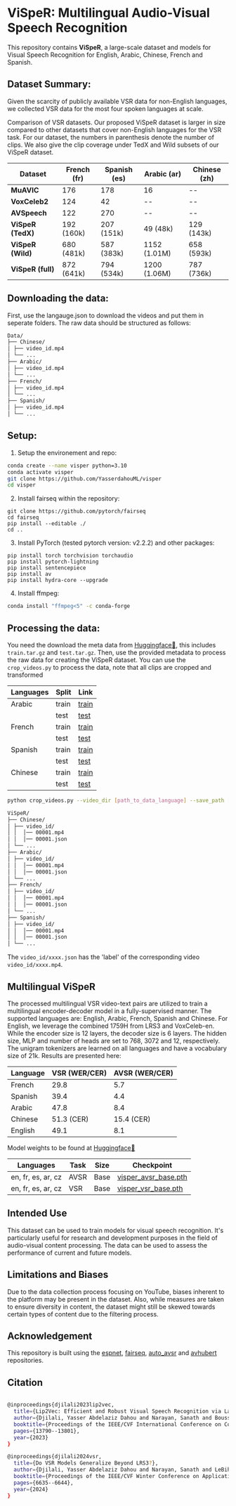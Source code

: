 # ViSpeR: Multilingual Audio-Visual Speech Recognition

This repository contains **ViSpeR**, a large-scale dataset and models for Visual Speech Recognition for English, Arabic, Chinese, French and Spanish.

## Dataset Summary:

Given the scarcity of publicly available VSR data for non-English languages, we collected VSR data for the most four spoken languages at scale.


Comparison of VSR datasets. Our proposed ViSpeR dataset is larger in size compared to other datasets that cover non-English languages for the VSR task. For our dataset, the numbers in parenthesis denote the number of clips. We also give the clip coverage under TedX and Wild subsets of our ViSpeR dataset.

| Dataset         | French (fr)     | Spanish (es)    | Arabic (ar)     | Chinese (zh)    |
|-----------------|-----------------|-----------------|-----------------|-----------------|
| **MuAVIC**      | 176             | 178             | 16              | --              |
| **VoxCeleb2**   | 124             | 42              | --              | --              |
| **AVSpeech**    | 122             | 270             | --              | --              |
| **ViSpeR (TedX)** | 192 (160k)    | 207 (151k)      | 49 (48k)        | 129 (143k)      |
| **ViSpeR (Wild)** | 680 (481k)    | 587 (383k)      | 1152 (1.01M)    | 658 (593k)      |
| **ViSpeR (full)** | 872 (641k)    | 794 (534k)     | 1200 (1.06M)    | 787 (736k)      |


## Downloading the data:
First, use the langauge.json to download the videos and put them in seperate folders. The raw data should be structured as follows:
```bash
Data/
├── Chinese/
│ ├── video_id.mp4
│ └── ...
├── Arabic/
│ ├── video_id.mp4
│ └── ...
├── French/
│ ├── video_id.mp4
│ └── ...
├── Spanish/
│ ├── video_id.mp4
│ └── ...

```

## Setup:

1. Setup the environement and repo:
 ```bash
conda create --name visper python=3.10
conda activate visper
git clone https://github.com/YasserdahouML/visper
cd visper
```

2. Install fairseq within the repository:
```
git clone https://github.com/pytorch/fairseq
cd fairseq
pip install --editable ./
cd ..
```

3. Install PyTorch (tested pytorch version: v2.2.2) and other packages:
```Shell
pip install torch torchvision torchaudio
pip install pytorch-lightning
pip install sentencepiece
pip install av
pip install hydra-core --upgrade
```

4. Install ffmpeg:
 ```bash
conda install "ffmpeg<5" -c conda-forge
```

## Processing the data:

You need the download the meta data from [Huggingface🤗](https://huggingface.co/datasets/tiiuae/visper), this includes ```train.tar.gz``` and ```test.tar.gz```. Then, use the provided metadata to process the raw data for creating the ViSpeR dataset. You can use the ```crop_videos.py``` to process the data, note that all clips are cropped and transformed

| Languages | Split | Link |
|----------|---------------|----------------|
| Arabic   | train          | [train](https://huggingface.co/datasets/tiiuae/visper/train_ar.tar.gz)          |
|    | test          | [test](https://huggingface.co/tiiuae/visper/test_ar.tar.gz)          |
| French   | train          | [train](https://huggingface.co/datasets/tiiuae/visper/train_fr.tar.gz)          |
|    | test          | [test](https://huggingface.co/tiiuae/visper/test_fr.tar.gz)          |
| Spanish   | train          | [train](https://huggingface.co/datasets/tiiuae/visper/train_es.tar.gz)          |
|    | test          | [test](https://huggingface.co/tiiuae/visper/test_es.tar.gz)          |
| Chinese   | train          | [train](https://huggingface.co/datasets/tiiuae/visper/train_cz.tar.gz)          |
|    | test          | [test](https://huggingface.co/tiiuae/visper/test_cz.tar.gz)          |



```bash
python crop_videos.py --video_dir [path_to_data_language] --save_path [save_path_language] --json_path [language_metadata.json] --use_ffmpeg True
```

```bash
ViSpeR/
├── Chinese/
│ ├── video_id/
│ │  │── 00001.mp4
│ │  │── 00001.json
│ └── ...
├── Arabic/
│ ├── video_id/
│ │  │── 00001.mp4
│ │  │── 00001.json
│ └── ...
├── French/
│ ├── video_id/
│ │  │── 00001.mp4
│ │  │── 00001.json
│ └── ...
├── Spanish/
│ ├── video_id/
│ │  │── 00001.mp4
│ │  │── 00001.json
│ └── ...

```

The ```video_id/xxxx.json``` has the 'label' of the corresponding video ```video_id/xxxx.mp4```.

## Multilingual ViSpeR
The processed multilingual VSR video-text pairs are utilized to train a multilingual encoder-decoder model in a fully-supervised manner. The supported languages are: English, Arabic, French, Spanish and Chinese. For English, we leverage the combined 1759H from LRS3 and VoxCeleb-en. While the encoder size is 12 layers, the decoder size is 6 layers. The hidden size, MLP and number of heads are set to 768, 3072 and 12, respectively. The unigram tokenizers are learned on all languages and have a vocabulary size of 21k. Results are presented here:


| Language | VSR (WER/CER) | AVSR (WER/CER) |
|----------|---------------|----------------|
| French   | 29.8          | 5.7            |
| Spanish  | 39.4          | 4.4            |
| Arabic   | 47.8          | 8.4            |
| Chinese  | 51.3 (CER)    | 15.4 (CER)     |
| English  | 49.1          | 8.1            |

Model weights to be found at [Huggingface🤗](https://huggingface.co/tiiuae/visper)

| Languages | Task | Size |Checkpoint |
|----------|---------------|----------------|----------------|
| en, fr, es, ar, cz   | AVSR          | Base |[visper_avsr_base.pth](https://huggingface.co/tiiuae/visper/blob/main/visper_avsr_base.pth)          |
| en, fr, es, ar, cz   | VSR          |  Base |[visper_vsr_base.pth](https://huggingface.co/tiiuae/visper/blob/main/visper_vsr_base.pth)          |

## Intended Use
This dataset can be used to train models for visual speech recognition. It's particularly useful for research and development purposes in the field of audio-visual content processing. The data can be used to assess the performance of current and future models.

## Limitations and Biases
Due to the data collection process focusing on YouTube, biases inherent to the platform may be present in the dataset. Also, while measures are taken to ensure diversity in content, the dataset might still be skewed towards certain types of content due to the filtering process.

## Acknowledgement
This repository is built using the [espnet](https://github.com/espnet/espnet), [fairseq](https://github.com/facebookresearch/fairseq), [auto_avsr](https://github.com/mpc001/auto_avsr) and [avhubert](https://github.com/facebookresearch/av_hubert) repositories.


## Citation
```bash

@inproceedings{djilali2023lip2vec,
  title={Lip2Vec: Efficient and Robust Visual Speech Recognition via Latent-to-Latent Visual to Audio Representation Mapping},
  author={Djilali, Yasser Abdelaziz Dahou and Narayan, Sanath and Boussaid, Haithem and Almazrouei, Ebtessam and Debbah, Merouane},
  booktitle={Proceedings of the IEEE/CVF International Conference on Computer Vision},
  pages={13790--13801},
  year={2023}
}

@inproceedings{djilali2024vsr,
  title={Do VSR Models Generalize Beyond LRS3?},
  author={Djilali, Yasser Abdelaziz Dahou and Narayan, Sanath and LeBihan, Eustache and Boussaid, Haithem and Almazrouei, Ebtesam and Debbah, Merouane},
  booktitle={Proceedings of the IEEE/CVF Winter Conference on Applications of Computer Vision},
  pages={6635--6644},
  year={2024}
}
```

